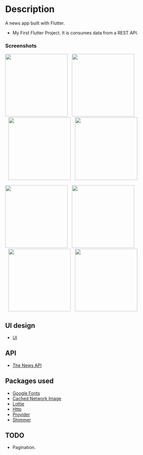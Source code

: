 # Description

A news app built with Flutter.

- My First Flutter Project. It is consumes data from a REST API.

### Screenshots
<p>
    <img src="https://github.com/EbhomenyeEmmanuel/news_app/tree/master/screenshots/home_shimmer.png" width="200px" height="auto"/>
    <img src="https://github.com/EbhomenyeEmmanuel/news_app/tree/master/screenshots/asset_home.png" width="200px" height="auto" hspace="10"/>
    <img src="https://github.com/EbhomenyeEmmanuel/news_app/tree/master/screenshots/shimmer_breaking_news.png" width="200px" height="auto" hspace="10"/>
    <img src="https://github.com/EbhomenyeEmmanuel/news_app/tree/master/screenshots/breaking_news.png" width="200px" height="auto" />
</p>

<p>
    <img src="https://github.com/EbhomenyeEmmanuel/news_app/tree/master/screenshots/shimmer_search.png" width="200px" height="auto"/>
    <img src="https://github.com/EbhomenyeEmmanuel/news_app/tree/master/screenshots/not_found.png" width="200px" height="auto" hspace="10"/>
    <img src="https://github.com/EbhomenyeEmmanuel/news_app/tree/master/screenshots/light_theme_search.png" width="200px" height="auto" hspace="10"/>
    <img src="https://github.com/EbhomenyeEmmanuel/news_app/tree/master/screenshots/dark_theme_search.png" width="200px" height="auto" />
</p>

## UI design
- [UI](https://dribbble.com/shots/15193792-News-iOS-mobile-app)

## API
- [The News API](https://www.thenewsapi.com/documentation)

## Packages used
* [Google Fonts](https://pub.dev/packages/google_fonts)
* [Cached Network Image](https://pub.dev/packages/cached_network_image)
* [Lottie](https://pub.dev/packages/lottie)
* [Http](https://pub.dev/packages/http)
* [Provider](https://pub.dev/packages/provider)
* [Shimmer](https://pub.dev/packages/shimmer)

## TODO
* Pagination.

